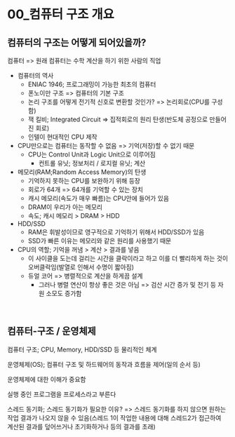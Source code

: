 # 00_컴퓨터 구조 개요

## 컴퓨터의 구조는 어떻게 되어있을까?

컴퓨터 => 원래 컴퓨터는 수학 계산을 하기 위한 사람의 직업

- 컴퓨터의 역사
  - ENIAC 1946; 프로그래밍이 가능한 최초의 컴퓨터
  - 폰노이만 구조 => 컴퓨터의 기본 구조
  - 논리 구조를 어떻게 전기적 신호로 변환할 것인가? => 논리회로(CPU를 구성함)
  - 잭 킬비; Integrated Circuit => 집적회로의 원리 탄생(반도체 공정으로 만들어진 회로)
  - 인텔이 현대적인 CPU 제작
- CPU만으로는 컴퓨터는 동작할 수 없음 => 기억(저장)할 수 없기 때문
  - CPU는 Control Unit과 Logic Unit으로 이루어짐
    - 컨트롤 유닛; 정보처리 / 로지컬 유닛; 계산
- 메모리(RAM;Random Access Memory)의 탄생
  - 기억하지 못하는 CPU를 보완하기 위해 등장
  - 회로가 64개 => 64개를 기억할 수 있는 장치
  - 캐시 메모리(속도가 매우 빠름)는 CPU안에 들어가 있음
  - DRAM이 우리가 아는 메모리
  - 속도; 캐시 메모리 > DRAM > HDD
- HDD/SSD
  - RAM은 휘발성이므로 영구적으로 기억하기 위해서 HDD/SSD가 있음
  - SSD가 빠른 이유는 메모리와 같은 원리를 사용했기 때문
- CPU의 역할; 기억을 꺼냄 > 계산 > 결과를 넣음
  - 이 사이클을 도는데 걸리는 시간을 클락이라고 하고 이를 더 빨리하게 하는 것이 오버클락임(발열로 인해서 수명이 짧아짐)
  - 듀얼 코어 => 병렬적으로 계산을 하게끔 설계
    - 그러나 병렬 연산이 항상 좋은 것은 아님 => 검산 시간 증가 및 전기 등 자원 소모도 증가함

<br>

## 컴퓨터-구조 / 운영체제

컴퓨터 구조; CPU, Memory, HDD/SSD 등 물리적인 체계

운영체제(OS); 컴퓨터 구조 및 하드웨어의 동작과 흐름을 제어(일의 순서 등)

운영체제에 대한 이해가 중요함





실행 중인 프로그램을 프로세스라고 부른다

스레드 동기화; 스레드 동기화가 필요한 이유? => 스레드 동기화를 하지 않으면 원하는 작업 결과가 나오지 않을 수 있음(스레드 1이 작업한 내용에 대해 스레드2가 접근하여 계산된 결과를 덮어쓰거나 초기화하거나 등의 결과를 초래)
